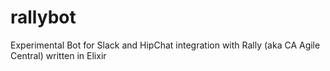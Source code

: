 # rallybot
Experimental Bot for Slack and HipChat integration with Rally (aka CA Agile Central) written in Elixir

